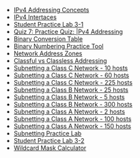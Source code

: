 - [IPv4 Addressing Concepts]()
- [IPv4 Intertaces]()
- [Student Practice Lab 3-1]()
- [Quiz 7: Practice Quiz: |Pv4 Addressing]()
- [Binary Conversion Table]()
- [Binary Numbering Practice Tool]()
- [Network Address Zones]()
- [Classful vs Classless Addressing]()
- [Subnetting a Class C Network - 10 hosts]()
- [Subnetting a Class C Network - 60 hosts]()
- [Subnetting a Class C Network - 225 hosts]()
- [Subnetting a Class B Network - 25 hosts]()
- [Subnetting a Class B Network - 5 hosts]()
- [Subnetting a Class B Network - 300 hosts]()
- [Subnetting a Class A Network - 2 hosts]()
- [Subnetting a Class A Network - 100 hosts]()
- [Subnetting a Class A Network - 150 hosts]()
- [Subnetting Practice Lab]()
- [Student Practice Lab 3-2]()
- [Wildcard Mask Calculator]()
